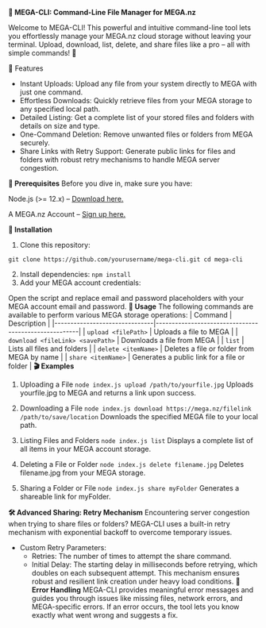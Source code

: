 __📂 MEGA-CLI: Command-Line File Manager for MEGA.nz__ 

Welcome to MEGA-CLI! This powerful and intuitive command-line tool lets you effortlessly manage your MEGA.nz cloud storage without leaving your terminal. Upload, download, list, delete, and share files like a pro – all with simple commands! 🚀

🌟 Features
- Instant Uploads: Upload any file from your system directly to MEGA with just one command.
- Effortless Downloads: Quickly retrieve files from your MEGA storage to any specified local path.
- Detailed Listing: Get a complete list of your stored files and folders with details on size and type.
- One-Command Deletion: Remove unwanted files or folders from MEGA securely.
- Share Links with Retry Support: Generate public links for files and folders with robust retry mechanisms to handle MEGA server congestion.

__📜 Prerequisites__
Before you dive in, make sure you have:

Node.js (>= 12.x) – [Download here.](https://nodejs.org/en)

A MEGA.nz Account – [Sign up here.](https://mega.nz/)

__🚀 Installation__
1. Clone this repository:

```git clone https://github.com/yourusername/mega-cli.git cd mega-cli ```

2. Install dependencies:
```npm install```
3. Add your MEGA account credentials:

Open the script and replace email and password placeholders with your MEGA account email and password.
__🧩 Usage__
The following commands are available to perform various MEGA storage operations:
| Command                       | Description                                          |
|-------------------------------|------------------------------------------------------|
| `upload <filePath>`           | Uploads a file to MEGA                               |
| `download <fileLink> <savePath>` | Downloads a file from MEGA                        |
| `list`                        | Lists all files and folders                          |
| `delete <itemName>`           | Deletes a file or folder from MEGA by name           |
| `share <itemName>`            | Generates a public link for a file or folder         |
__🎬 Examples__
1. Uploading a File
```node index.js upload /path/to/yourfile.jpg```
Uploads yourfile.jpg to MEGA and returns a link upon success.

2. Downloading a File
```node index.js download https://mega.nz/filelink /path/to/save/location```
Downloads the specified MEGA file to your local path.

3. Listing Files and Folders
```node index.js list```
Displays a complete list of all items in your MEGA account storage.

4. Deleting a File or Folder
```node index.js delete filename.jpg```
Deletes filename.jpg from your MEGA storage.

5. Sharing a Folder or File
```node index.js share myFolder```
Generates a shareable link for myFolder.

__🛠️ Advanced Sharing: Retry Mechanism__
Encountering server congestion when trying to share files or folders? MEGA-CLI uses a built-in retry mechanism with exponential backoff to overcome temporary issues.

- Custom Retry Parameters:
  - Retries: The number of times to attempt the share command.
  - Initial Delay: The starting delay in milliseconds before retrying, which doubles on each subsequent attempt.
This mechanism ensures robust and resilient link creation under heavy load conditions.
__📝 Error Handling__
MEGA-CLI provides meaningful error messages and guides you through issues like missing files, network errors, and MEGA-specific errors. If an error occurs, the tool lets you know exactly what went wrong and suggests a fix.
